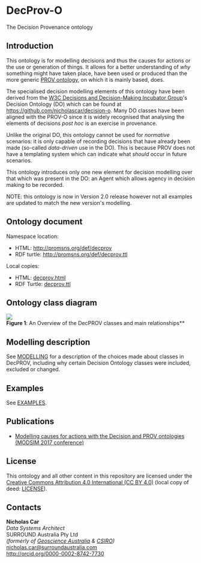 # DecProv-O
The Decision Provenance ontology


## Introduction
This ontology is for modelling decisions and thus the causes for actions or the use or generation of things. It allows for a better understanding of *why* something might have taken place, have been used or produced than the more generic [PROV ontology](https://www.w3.org/TR/prov-o/), on which it is mainly based, does.  

The specialised decision modelling elements of this ontology have been derived from the [W3C Decisions and Decision-Making Incubator Group](https://www.w3.org/2005/Incubator/decision/)'s Decision Ontology (DO) which can be found at <https://github.com/nicholascar/decision-o>. Many DO classes have been aligned with the PROV-O since it is widely recognised that analysing the elements of decisions *post hoc* is an exercise in provenance.

Unlike the original DO, this ontology cannot be used for *normative* scenarios: it is only capable of recording decisions that have already been made (so-called *data-driven* use in the DO). This is because PROV does not have a templating system which can indicate what *should* occur in future scenarios.

This ontology introduces only one new element for decision modelling over that which was present in the DO: an Agent which allows agency in decision making to be recorded.

NOTE: this ontology is now in Version 2.0 release however not all examples are updated to match the new version's modelling.

## Ontology document
Namespace location:
* HTML: <http://promsns.org/def/decprov>
* RDF turtle: <http://promsns.org/def/decprov.ttl>

Local copies:
* HTML: [decprov.html](decprov.html)  
* RDF Turtle: [decprov.ttl](decprov.ttl)


## Ontology class diagram
![](images/decprov.svg)  
**Figure 1**: An Overview of the DecPROV classes and main relationships**

## Modelling description
See [MODELLING](MODELLING.md) for a description of the choices made about classes in DecPROV, including why certain Decision Ontology classes were included, excluded or changed.


## Examples
See [EXAMPLES](EXAMPLES.md).


## Publications
* [Modelling causes for actions with the Decision and PROV ontologies (MODSIM 2017 conference)](http://github.com/nicholascar/decprov-ont/blob/master/references/Car2017-Modelling-causes-for-actions-with-the-Decision-and-PROV-ontologies.pdf)


## License
This ontology and all other content in this repository are licensed under the [Creative Commons Attribution 4.0 International (CC BY 4.0)](https://creativecommons.org/licenses/by/4.0/) (local copy of deed: [LICENSE](LICENSE)).


## Contacts
**Nicholas Car**  
*Data Systems Architect*  
SURROUND Australia Pty Ltd  
*(formerly of [Geoscience Australia](http://www.ga.gov.au) & [CSIRO](https://www.csiro.au))*  
<nicholas.car@surroundaustralia.com>  
<http://orcid.org/0000-0002-8742-7730>  